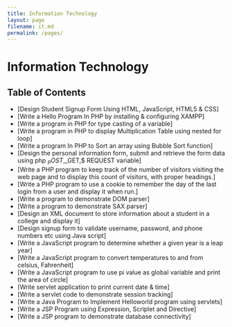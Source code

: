```yaml
---
title: Information Technology
layout: page
filename: it.md
permalink: /pages/
---
```

# Information Technology
## Table of Contents

- [Design Student Signup Form Using HTML, JavaScript, HTML5 & CSS]
- [Write a Hello Program In PHP by installing & configuring XAMPP]
- [Write a program in PHP for type casting of a variable]
- [Write a program in PHP to display Multiplication Table using nested for loop]
- [Write a program In PHP to Sort an array using Bubble Sort function]
- [Design the personal information form, submit and retrieve the form data using php $_POST,$_GET,$ REQUEST variable]
- [Write a PHP program to keep track of the number of visitors visiting the web page and to display this count of visitors, with proper headings.]
- [Write a PHP program to use a cookie to remember the day of the last login from a user and display it when run.]
- [Write a program to demonstrate DOM parser]
- [Write a program to demonstrate SAX parser]
- [Design an XML document to store information about a student in a college and display it]
- [Design signup form to validate username, password, and phone numbers etc using Java script]
- [Write a JavaScript program to determine whether a given year is a leap year]
- [Write a JavaScript program to convert temperatures to and from celsius, Fahrenheit]
- [Write a JavaScript program to use pi value as global variable and print the area of circle]
- [Write servlet application to print current date & time]
- [Write a servlet code to demonstrate session tracking]
- [Write a Java Program to Implement Helloworld program using servlets]
- [Write a JSP Program using Expression, Scriplet and Directive]
- [Write a JSP program to demonstrate database connectivity]